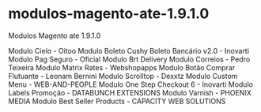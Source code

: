 modulos-magento-ate-1.9.1.0
===========================

Modulos Magento ate 1.9.1.0

Modulo Cielo - Oitoo
Modulo Boleto Cushy Boleto Bancário v2.0 - Inovarti
Modulo Pag Seguro - Oficial
Modulo Brt Delivery
Modulo Correios - Pedro Teixeira
Modulo Matrix Rates - Webshopapps
Modulo Botão Comprar Flutuante - Leonam Bernini
Modulo Scrolltop - Dexxtz
Modulo Custom Menu - WEB-AND-PEOPLE
Modulo One Step Checkout 6 - Inovarti
Modulo Labels Promoção - DATABUNCH EXTENSIONS
Modulo Varnish - PHOENIX MEDIA
Modulo Best Seller Products - CAPACITY WEB SOLUTIONS
